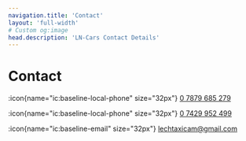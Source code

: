 ```yaml
---
navigation.title: 'Contact'
layout: 'full-width'
# Custom og:image
head.description: 'LN-Cars Contact Details'
---
```


# Contact

:icon{name="ic:baseline-local-phone" size="32px"} [0 7879 685 279](tel:07879685279)

:icon{name="ic:baseline-local-phone" size="32px"} [0 7429 952 499](tel:07429952499)

:icon{name="ic:baseline-email" size="32px"} [lechtaxicam@gmail.com](mailto:lechtaxicam@gmail.com)